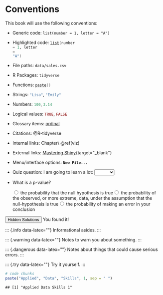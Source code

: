 # Conventions

This book will use the following conventions:

* Generic code: `list(number = 1, letter = "A")`
* Highlighted code: <code><span class='fu'><a target='_blank' href='https://rdrr.io/r/base/list.html'>list</a></span><span class='op'>(</span>number <span class='op'>=</span> <span class='fl'>1</span>, letter <span class='op'>=</span> <span class='st'>"A"</span><span class='op'>)</span></code>
* File paths: <code class='path'>data/sales.csv</code>
* R Packages: <code class='package'>tidyverse</code>
* Functions: <code><span class='fu'><a target='_blank' href='https://rdrr.io/r/base/paste.html'>paste</a></span><span class='op'>(</span><span class='op'>)</span></code>
* Strings: <code><span class='st'>"Lisa"</span></code>, <code><span class='st'>"Emily"</span></code>
* Numbers: <code><span class='fl'>100</span></code>, <code><span class='fl'>3.14</span></code>
* Logical values: <code><span class='cn'>TRUE</span></code>, <code><span class='cn'>FALSE</span></code>
* Glossary items: <a class='glossary' target='_blank' title='Discrete variables that have an inherent order, such as number of legs' href='https://psyteachr.github.io/glossary/o#ordinal'>ordinal</a>
* Citations: @R-tidyverse
* Internal links: Chapter\ \@ref(viz)
* External links: [Mastering Shiny](https://mastering-shiny.org/){target="_blank"}
* Menu/interface options: **`New File...`**
* Quiz question: I am going to learn a lot: <select class='webex-select'><option value='blank'></option><option value='answer'>TRUE</option><option value=''>FALSE</option></select>

* What is a p-value? <div class='webex-radiogroup' id='radio_BEWXQJDRFD'><label><input type="radio" autocomplete="off" name="radio_BEWXQJDRFD" value=""></input> <span>the probability that the null hypothesis is true</span></label><label><input type="radio" autocomplete="off" name="radio_BEWXQJDRFD" value="answer"></input> <span>the probability of the observed, or more extreme, data, under the assumption that the null-hypothesis is true</span></label><label><input type="radio" autocomplete="off" name="radio_BEWXQJDRFD" value=""></input> <span>the probability of making an error in your conclusion</span></label></div>



<div class='webex-solution'><button>Hidden Solutions</button>
You found it!
</div>

::: {.info data-latex=""}
Informational asides.
:::

::: {.warning data-latex=""}
Notes to warn you about something.
:::

::: {.dangerous data-latex=""}
Notes about things that could cause serious errors.
:::

::: {.try data-latex=""}
Try it yourself.
:::


```r
# code chunks
paste("Applied", "Data", "Skills", 1, sep = " ")
```

```
## [1] "Applied Data Skills 1"
```
